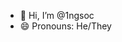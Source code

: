 - 👋 Hi, I’m @1ngsoc
- 😄 Pronouns: He/They

<!---
1Ingsoc/1Ingsoc is a ✨ special ✨ repository because its `README.md` (this file) appears on your GitHub profile.
You can click the Preview link to take a look at your changes.
--->
